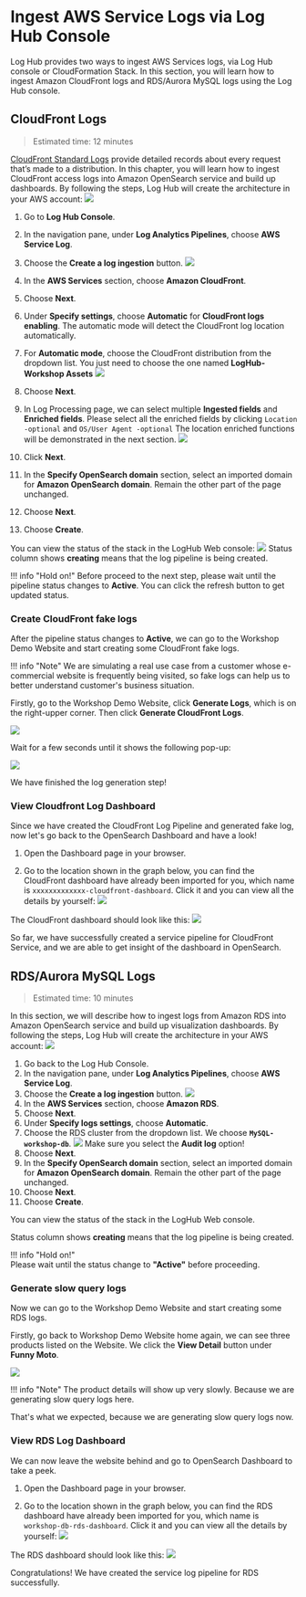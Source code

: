 # Ingest AWS Service Logs via Log Hub Console
Log Hub provides two ways to ingest AWS Services logs, via Log Hub console or CloudFormation Stack. In this section, you
will learn how to ingest Amazon CloudFront logs and RDS/Aurora MySQL logs using the Log Hub console.

## CloudFront Logs
> Estimated time: 12 minutes

[CloudFront Standard Logs](https://docs.aws.amazon.com/AmazonCloudFront/latest/DeveloperGuide/AccessLogs.html) provide
detailed records about every request that’s made to a distribution. In this chapter, you will learn how to ingest CloudFront
access logs into Amazon OpenSearch service and build up dashboards. By following the steps, Log Hub will create the architecture in your AWS account:
![](../../images/workshop/cloudfront-arch-2.png)

1. Go to **Log Hub Console**.
2. In the navigation pane, under **Log Analytics Pipelines**, choose **AWS Service Log**.
3. Choose the **Create a log ingestion** button.
   ![](../../images/workshop/create-service-log.png)
4. In the **AWS Services** section, choose **Amazon CloudFront**.
5. Choose **Next**.
6. Under **Specify settings**, choose **Automatic** for **CloudFront logs enabling**. The automatic mode will detect the CloudFront log location automatically.
7. For **Automatic mode**, choose the CloudFront distribution from the dropdown list.
   You just need to choose the one named **LogHub-Workshop Assets**
   ![](../../images/workshop/select-cloudfront.png)
8. Choose **Next**.
9. In Log Processing page, we can select multiple **Ingested fields** and **Enriched fields**. Please select all the enriched fields by clicking ```Location -optional``` and ```OS/User Agent -optional``` The location enriched functions will be demonstrated in the next section. 
      ![](../../images/workshop/Log-processing-3.png)

10. Click **Next**.
11. In the **Specify OpenSearch domain** section, select an imported domain for **Amazon OpenSearch domain**. Remain the other part of the page unchanged.
12. Choose **Next**.
13. Choose **Create**.

You can view the status of the stack in the LogHub Web console:
![](../../images/workshop/cloudfront-creating.png)
Status column shows **creating** means that the log pipeline is being created. 

!!! info "Hold on!"
      Before proceed to the next step, please wait until the pipeline status changes to **Active**. You can click the refresh button to get updated status.


### Create CloudFront fake logs

After the pipeline status changes to **Active**, we can go to the Workshop Demo Website and start creating some CloudFront fake logs. 

!!! info "Note" 
      We are simulating a real use case from a customer whose e-commercial website is frequently being visited, so fake logs can help us to better understand customer's business situation.

Firstly, go to the Workshop Demo Website, click **Generate Logs**, which is on the right-upper corner. Then click **Generate CloudFront Logs**.

![](../../images/workshop/generate-logs.png)

Wait for a few seconds until it shows the following pop-up:

![](../../images/workshop/generated-logs.png)

We have finished the log generation step!

### View Cloudfront Log Dashboard

Since we have created the CloudFront Log Pipeline and generated fake log, now let's go back to the OpenSearch Dashboard and have a look!

1. Open the Dashboard page in your browser.

2. Go to the location shown in the graph below, you can find the CloudFront dashboard have already been imported for you, which name is `xxxxxxxxxxxxx-cloudfront-dashboard`. Click it and you can view all the details by yourself:
![](../../images/workshop/view-dashboard.png)

The CloudFront dashboard should look like this:
![](../../images/workshop/cloudfront-dashboard.png)

So far, we have successfully created a service pipeline for CloudFront Service, and we are able to get insight of the dashboard in OpenSearch.

## RDS/Aurora MySQL Logs
> Estimated time: 10 minutes

In this section, we will describe how to ingest logs from Amazon RDS into Amazon OpenSearch service and build up 
visualization dashboards. By following the steps, Log Hub will create the architecture in your AWS account:
![](../../images/workshop/rds-arch-2.png)

1. Go back to the Log Hub Console.
2. In the navigation pane, under **Log Analytics Pipelines**, choose **AWS Service Log**.
3. Choose the **Create a log ingestion** button.
   ![](../../images/workshop/create-service-log.png)
4. In the **AWS Services** section, choose **Amazon RDS**.
5. Choose **Next**.
6. Under **Specify logs settings**, choose **Automatic**.
7. Choose the RDS cluster from the dropdown list.
   We choose **`MySQL-workshop-db`**.
   ![](../../images/workshop/rds-specify-settings.png)
   Make sure you select the **Audit log** option!
9. Choose **Next**.
10. In the **Specify OpenSearch domain** section, select an imported domain for **Amazon OpenSearch domain**. Remain the other part of the page unchanged.
11. Choose **Next**.
12. Choose **Create**.

You can view the status of the stack in the LogHub Web console.

Status column shows **creating** means that the log pipeline is being created. 

!!! info "Hold on!"  
      Please wait until the status change to **"Active"** before proceeding.

### Generate slow query logs

Now we can go to the Workshop Demo Website and start creating some RDS logs.

Firstly, go back to Workshop Demo Website home again, we can see three products listed on the Website. We click the **View Detail** button under **Funny Moto**.

![](../../images/workshop/generate-slow-query-log.png)

!!! info "Note"
      The product details will show up very slowly. Because we are generating slow query logs here.

That's what we expected, because we are generating slow query logs now. 

### View RDS Log Dashboard

We can now leave the website behind and go to OpenSearch Dashboard to take a peek.

1. Open the Dashboard page in your browser.

2. Go to the location shown in the graph below, you can find the RDS dashboard have already been imported for you, which name is `workshop-db-rds-dashboard`. Click it and you can view all the details by yourself:
![](../../images/workshop/view-dashboard.png)

The RDS dashboard should look like this:
![](../../images/workshop/rds-dashboard.png)

Congratulations! We have created the service log pipeline for RDS successfully.

